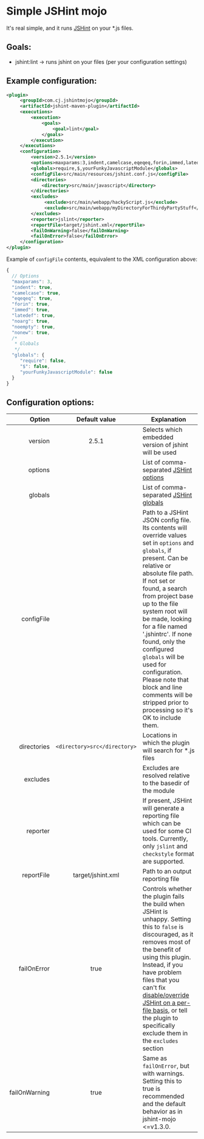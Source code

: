 Simple JSHint mojo
=============

It's real simple, and it runs [JSHint](http://www.jshint.com/) on your *.js files.

Goals:
--------------

* jshint:lint -> runs jshint on your files (per your configuration settings)

Example configuration:
--------------

~~~~~ xml
<plugin>
     <groupId>com.cj.jshintmojo</groupId>
     <artifactId>jshint-maven-plugin</artifactId>
     <executions>
         <execution>
             <goals>
                 <goal>lint</goal>
             </goals>
         </execution>
     </executions>
     <configuration>
         <version>2.5.1</version>
         <options>maxparams:3,indent,camelcase,eqeqeq,forin,immed,latedef,noarg,noempty,nonew</options>
         <globals>require,$,yourFunkyJavascriptModule</globals>
         <configFile>src/main/resources/jshint.conf.js</configFile>
         <directories>
             <directory>src/main/javascript</directory>
         </directories>
         <excludes>
              <exclude>src/main/webapp/hackyScript.js</exclude>
              <exclude>src/main/webapp/myDirectoryForThirdyPartyStuff</exclude>
         </excludes>
         <reporter>jslint</reporter>
         <reportFile>target/jshint.xml</reportFile>
         <failOnWarning>false</failOnWarning>
         <failOnError>false</failOnError>
     </configuration>
</plugin>
~~~~~

Example of `configFile` contents, equivalent to the XML configuration above:

```javascript
{
  // Options
  "maxparams": 3,
  "indent": true,
  "camelcase": true,
  "eqeqeq": true,
  "forin": true,
  "immed": true,
  "latedef": true,
  "noarg": true,
  "noempty": true,
  "nonew": true,
  /*
   * Globals
   */
  "globals": { 
     "require": false,
     "$": false,
     "yourFunkyJavascriptModule": false
  }
}
```

Configuration options:
-----------------------

| Option          |  Default value                | Explanation  |
| ---------------: | :---------------------------: | -------------|
| version         |  2.5.1                        |   Selects which embedded version of jshint will be used |
| options         |                               |   List of comma-separated [JSHint options](http://www.jshint.com/docs/#options)            |
| globals         |                               |   List of comma-separated [JSHint globals](http://www.jshint.com/docs/#usage)             |
| configFile      |                               |   Path to a JSHint JSON config file. Its contents will override values set in `options` and `globals`, if present. Can be relative or absolute file path. If not set or found, a search from project base up to the file system root will be made, looking for a file named '.jshintrc'. If none found, only the configured `globals` will be used for configuration.  Please note that block and line comments will be stripped prior to processing so it's OK to include them. |
| directories     |  `<directory>src</directory>` |   Locations in which the plugin will search for *.js files |
| excludes        |                               |   Excludes are resolved relative to the basedir of the module |
| reporter        |                               |   If present, JSHint will generate a reporting file which can be used for some CI tools. Currently, only `jslint` and `checkstyle` format are supported. |
| reportFile      |  target/jshint.xml            |   Path to an output reporting file |
| failOnError     |                  true         |   Controls whether the plugin fails the build when JSHint is unhappy. Setting this to `false` is discouraged, as it removes most of the benefit of using this plugin. Instead, if you have problem files that you can't fix [disable/override JSHint on a per-file basis](http://www.jshint.com/docs/#config), or tell the plugin to specifically exclude them in the `excludes` section |
| failOnWarning     |                  true         |   Same as `failOnError`, but with warnings. Setting this to true is recommended and the default behavior as in jshint-mojo <=v1.3.0. |


